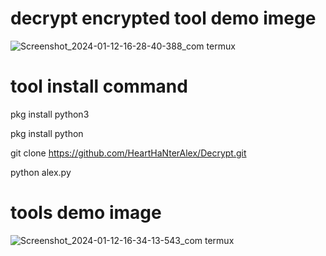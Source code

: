 # decrypt encrypted tool demo imege
![Screenshot_2024-01-12-16-28-40-388_com termux](https://github.com/HeartHaNterAlex/Decrypt/assets/139457526/ae4c2620-b4d4-475c-a0f4-d9f3732170b3)
# tool install command

pkg install python3


pkg install python


git clone https://github.com/HeartHaNterAlex/Decrypt.git


python alex.py

# tools demo image 
![Screenshot_2024-01-12-16-34-13-543_com termux](https://github.com/HeartHaNterAlex/Decrypt/assets/139457526/1182f394-f4a4-4df2-ba1d-bff52b72313d)
